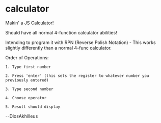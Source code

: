 # calculator

Makin' a JS Calculator!

Should have all normal 4-function calculator abilities!

Intending to program it with RPN (Reverse Polish Notation)
    - This works slightly differently than a normal 4-func calculator.
    
Order of Operations:

    1. Type first number

    2. Press 'enter' (this sets the register to whatever number you previously entered)

    3. Type second number

    4. Choose operator

    5. Result should display

--DiosAkhilleus